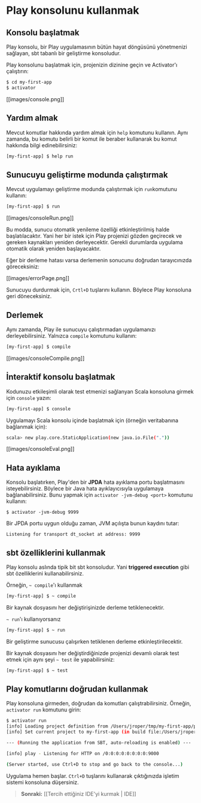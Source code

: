<!--- Copyright (C) 2009-2013 Typesafe Inc. <http://www.typesafe.com> -->
# Play konsolunu kullanmak

## Konsolu başlatmak

Play konsolu, bir Play uygulamasının bütün hayat döngüsünü yönetmenizi sağlayan, sbt tabanlı bir geliştirme konsoludur.

Play konsolunu başlatmak için, projenizin dizinine geçin ve Activator'ı çalıştırın:

```bash
$ cd my-first-app
$ activator
```

[[images/console.png]]

## Yardım almak

Mevcut komutlar hakkında yardım almak için `help` komutunu kullanın. Aynı zamanda, bu komutu belirli bir komut ile beraber kullanarak bu komut hakkında bilgi edinebilirsiniz:

```bash
[my-first-app] $ help run
```

## Sunucuyu geliştirme modunda çalıştırmak

Mevcut uygulamayı geliştirme modunda çalıştırmak için `run`komutunu kullanın:

```bash
[my-first-app] $ run
```

[[images/consoleRun.png]]

Bu modda, sunucu otomatik yenileme özelliği etkinleştirilmiş halde başlatılacaktır. Yani her bir istek için Play projenizi gözden geçirecek ve gereken kaynakları yeniden derleyecektir. Gerekli durumlarda uygulama otomatik olarak yeniden başlayacaktır.

Eğer bir derleme hatası varsa derlemenin sonucunu doğrudan tarayıcınızda göreceksiniz:

[[images/errorPage.png]]

Sunucuyu durdurmak için, `Crtl+D` tuşlarını kullanın. Böylece Play konsoluna geri döneceksiniz.

## Derlemek

Aynı zamanda, Play ile sunucuyu çalıştırmadan uygulamanızı derleyebilirsiniz. Yalnızca `compile` komutunu kullanın:

```bash
[my-first-app] $ compile
```

[[images/consoleCompile.png]]

## İnteraktif konsolu başlatmak

Kodunuzu etkileşimli olarak test etmenizi sağlanyan Scala konsoluna girmek için `console` yazın:

```bash
[my-first-app] $ console
```

Uygulamayı Scala konsolu içinde başlatmak için (örneğin veritabanına bağlanmak için):

```bash
scala> new play.core.StaticApplication(new java.io.File("."))
```

[[images/consoleEval.png]] 

## Hata ayıklama

Konsolu başlatırken, Play'den bir **JPDA** hata ayıklama portu başlatmasını isteyebilirsiniz. Böylece bir Java hata ayıklayıcısıyla uygulamaya bağlanabilirsiniz. Bunu yapmak için `activator -jvm-debug <port>` komutunu kullanın:

```
$ activator -jvm-debug 9999
```

Bir JPDA portu uygun olduğu zaman, JVM açılışta bunun kaydını tutar:

```
Listening for transport dt_socket at address: 9999
```

## sbt özelliklerini kullanmak

Play konsolu aslında tipik bit sbt konsoludur. Yani **triggered execution** gibi sbt özelliklerini kullanabilirsiniz.

Örneğin, `~ compile`'ı kullanmak

```bash
[my-first-app] $ ~ compile
```

Bir kaynak dosyasını her değiştirişinizde derleme tetiklenecektir.

`~ run`'ı kullanıyorsanız

```bash
[my-first-app] $ ~ run
```

Bir geliştirme sunucusu çalışırken tetiklenen derleme etkinleştirilecektir.

Bir kaynak dosyasını her değiştirdiğinizde projenizi devamlı olarak test etmek için aynı şeyi `~ test` ile yapabilirsiniz:

```bash
[my-first-app] $ ~ test
```

## Play komutlarını doğrudan kullanmak

Play konsoluna girmeden, doğrudan da komutları çalıştrabilirsiniz. Örneğin, `activator run` komutunu girin:

```bash
$ activator run
[info] Loading project definition from /Users/jroper/tmp/my-first-app/project
[info] Set current project to my-first-app (in build file:/Users/jroper/tmp/my-first-app/)

--- (Running the application from SBT, auto-reloading is enabled) ---

[info] play - Listening for HTTP on /0:0:0:0:0:0:0:0:9000

(Server started, use Ctrl+D to stop and go back to the console...)
```

Uygulama hemen başlar. `Ctrl+D` tuşlarını kullanarak çıktığınızda işletim sistemi konsoluna düşersiniz.

> **Sonraki:** [[Tercih ettiğiniz IDE'yi kurmak | IDE]]
